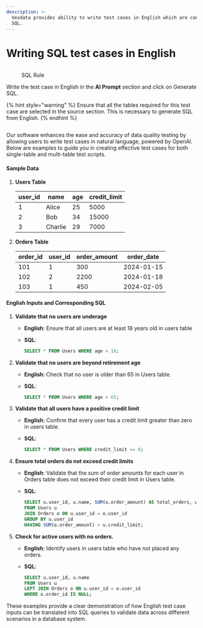 ```yaml
---
description: >-
  Vexdata provides ability to write test cases in English which are converted to
  SQL.
---
```


# Writing SQL test cases in English

<figure><img src="../../../../.gitbook/assets/Screenshot 2024-05-08 at 3.52.21 PM.png" alt=""><figcaption><p>SQL Rule</p></figcaption></figure>

Write the test case in English in the **AI Prompt** section and click on Generate SQL.&#x20;



{% hint style="warning" %}
Ensure that all the tables required for this test case are selected in the source section. This is necessary to generate SQL from English.
{% endhint %}



<figure><img src="../../../../.gitbook/assets/Screenshot 2024-05-08 at 3.48.49 PM.png" alt=""><figcaption></figcaption></figure>



Our software enhances the ease and accuracy of data quality testing by allowing users to write test cases in natural language, powered by OpenAI. Below are examples to guide you in creating effective test cases for both single-table and multi-table test scripts.

#### Sample Data

1.  **Users Table**

    | user\_id | name    | age | credit\_limit |
    | -------- | ------- | --- | ------------- |
    | 1        | Alice   | 25  | 5000          |
    | 2        | Bob     | 34  | 15000         |
    | 3        | Charlie | 29  | 7000          |
2.  **Orders Table**

    | order\_id | user\_id | order\_amount | order\_date |
    | --------- | -------- | ------------- | ----------- |
    | 101       | 1        | 300           | 2024-01-15  |
    | 102       | 2        | 2200          | 2024-01-18  |
    | 103       | 1        | 450           | 2024-02-05  |

#### English Inputs and Corresponding SQL

1. **Validate that no users are underage**
   * **English**: Ensure that all users are at least 18 years old in users table
   *   **SQL**:

       ```sql
       SELECT * FROM Users WHERE age < 18;
       ```
2. **Validate that no users are beyond retirement age**
   * **English**: Check that no user is older than 65 in Users table.
   *   **SQL**:

       ```sql
       SELECT * FROM Users WHERE age > 65;
       ```
3. **Validate that all users have a positive credit limit**
   * **English**: Confirm that every user has a credit limit greater than zero in users table.
   *   **SQL**:

       ```sql
       SELECT * FROM Users WHERE credit_limit <= 0;
       ```
4. **Ensure total orders do not exceed credit limits**
   * **English**: Validate that the sum of order amounts for each user in Orders table does not exceed their credit limit in Users table.
   *   **SQL**:

       ```sql
       SELECT u.user_id, u.name, SUM(o.order_amount) AS total_orders, u.credit_limit
       FROM Users u
       JOIN Orders o ON u.user_id = o.user_id
       GROUP BY u.user_id
       HAVING SUM(o.order_amount) > u.credit_limit;
       ```
5. **Check for active users with no orders.**
   * **English**: Identify users in users table who have not placed any orders.
   *   **SQL**:

       ```sql
       SELECT u.user_id, u.name
       FROM Users u
       LEFT JOIN Orders o ON u.user_id = o.user_id
       WHERE o.order_id IS NULL;
       ```

These examples provide a clear demonstration of how English test case inputs can be translated into SQL queries to validate data across different scenarios in a database system.
